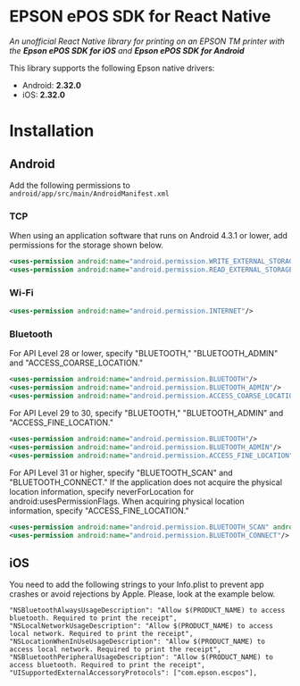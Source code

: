 # EPSON ePOS SDK for React Native

_An unofficial React Native library for printing on an EPSON TM printer with the <strong>Epson ePOS SDK for iOS</strong> and <strong>Epson ePOS SDK for Android</strong>_

This library supports the following Epson native drivers:

- Android: <strong>2.32.0</strong>
- iOS: <strong>2.32.0</strong>

# Installation

## Android

Add the following permissions to `android/app/src/main/AndroidManifest.xml`

### TCP

When using an application software that runs on Android 4.3.1 or lower, add permissions for the storage shown below.

```xml
<uses-permission android:name="android.permission.WRITE_EXTERNAL_STORAGE"/>
<uses-permission android:name="android.permission.READ_EXTERNAL_STORAGE"/>
```

### Wi-Fi

```xml
<uses-permission android:name="android.permission.INTERNET"/>
```

### Bluetooth

For API Level 28 or lower, specify "BLUETOOTH," "BLUETOOTH_ADMIN" and "ACCESS_COARSE_LOCATION."

```xml
<uses-permission android:name="android.permission.BLUETOOTH"/>
<uses-permission android:name="android.permission.BLUETOOTH_ADMIN"/>
<uses-permission android:name="android.permission.ACCESS_COARSE_LOCATION"/>
```

For API Level 29 to 30, specify "BLUETOOTH," "BLUETOOTH_ADMIN" and "ACCESS_FINE_LOCATION."

```xml
<uses-permission android:name="android.permission.BLUETOOTH"/>
<uses-permission android:name="android.permission.BLUETOOTH_ADMIN"/>
<uses-permission android:name="android.permission.ACCESS_FINE_LOCATION"/>
```

For API Level 31 or higher, specify "BLUETOOTH_SCAN" and "BLUETOOTH_CONNECT."
If the application does not acquire the physical location information, specify neverForLocation for android:usesPermissionFlags.
When acquiring physical location information, specify "ACCESS_FINE_LOCATION."

```xml
<uses-permission android:name="android.permission.BLUETOOTH_SCAN" android:usesPermissionFlags="neverForLocation"/>
<uses-permission android:name="android.permission.BLUETOOTH_CONNECT"/>
```

## iOS

You need to add the following strings to your Info.plist to prevent app crashes or avoid rejections by Apple. Please, look at the example below.

```
"NSBluetoothAlwaysUsageDescription": "Allow $(PRODUCT_NAME) to access bluetooth. Required to print the receipt",
"NSLocalNetworkUsageDescription": "Allow $(PRODUCT_NAME) to access local network. Required to print the receipt",
"NSLocationWhenInUseUsageDescription": "Allow $(PRODUCT_NAME) to access local network. Required to print the receipt",
"NSBluetoothPeripheralUsageDescription": "Allow $(PRODUCT_NAME) to access bluetooth. Required to print the receipt",
"UISupportedExternalAccessoryProtocols": ["com.epson.escpos"],
```
